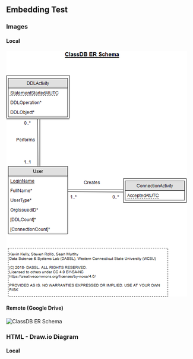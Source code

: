 ## Embedding Test

### Images

#### Local
<img src="ER-Schema.png" alt="ClassDB ER Schema" class="inline"/>

#### Remote (Google Drive)
<img src="https://lh6.googleusercontent.com/-uHD4lAOajAT--bV2hL7h0ZcwtO_bRjazbFZ7OQSerlZRk89ovkSjQiKvelvr7ERwP-2NRqZWcy91qeNjziy=w2560-h968" alt="ClassDB ER Schema" class="inline"/>

### HTML - Draw.io Diagram

#### Local
<object type="text/html" data="ER-Schema.html"></object>
